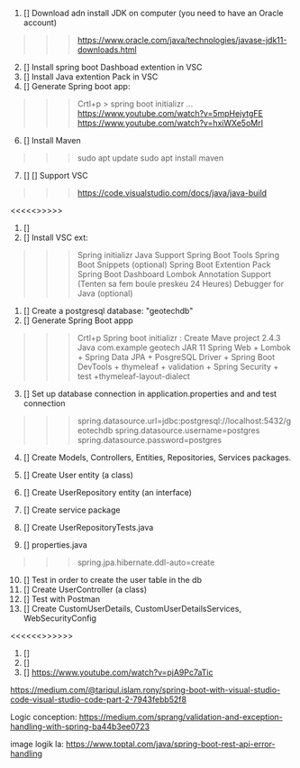 1.  [] Download adn install JDK on computer (you need to have an Oracle account)
>>> https://www.oracle.com/java/technologies/javase-jdk11-downloads.html
2.  [] Install spring boot Dashboad extention in VSC
3.  [] Install Java extention Pack in VSC
4.  [] Generate Spring boot app:
>>> Crtl+p > spring boot initializr ...
>>>https://www.youtube.com/watch?v=5mpHejytgFE
https://www.youtube.com/watch?v=hxiWXe5oMrI
6.   [] Install Maven
>>> sudo apt update
>>> sudo apt install maven
7. []  [] Support VSC
>>> https://code.visualstudio.com/docs/java/java-build

<<<<<<SETUP ENV>>>>>>
1.  []
2.  [] Install VSC ext:
>>> Spring initializr Java Support
>>> Spring Boot Tools
>>> Spring Boot Snippets (optional)
>>> Spring Boot Extention Pack
>>> Spring Boot Dashboard
>>> Lombok Annotation Support (Tenten sa fem boule preskeu 24 Heures)
>>> Debugger for Java (optional)


1.  [] Create a postgresql database: "geotechdb"
2.  [] Generate Spring Boot appp
>>> Crtl+p 
>>> Spring boot initializr : Create Mave project
>>> 2.4.3
>>> Java
>>> com.example
>>> geotech
>>> JAR
>>> 11
>>> Spring Web + Lombok + Spring Data JPA + PosgreSQL Driver + Spring Boot DevTools  + thymeleaf + validation + Spring Security + test +thymeleaf-layout-dialect
3.  [] Set up database connection in application.properties and and test connection
>>>spring.datasource.url=jdbc:postgresql://localhost:5432/geotechdb
>>>spring.datasource.username=postgres
>>>spring.datasource.password=postgres
4.  [] Create Models, Controllers, Entities, Repositories, Services packages.

5.  [] Create User entity (a class)
8.  [] Create UserRepository entity (an interface)
9.  [] Create service package
10. [] Create UserRepositoryTests.java
11. [] properties.java
>>>spring.jpa.hibernate.ddl-auto=create
10. [] Test in order to create the user table in the db
12. [] Create UserController (a class)
13. [] Test with Postman
14. [] Create CustomUserDetails, CustomUserDetailsServices, WebSecurityConfig

<<<<<<<Validation request boby>>>>>>>
1.  []
2.  []
3.  []
https://www.youtube.com/watch?v=pjA9Pc7aTic




https://medium.com/@tariqul.islam.rony/spring-boot-with-visual-studio-code-visual-studio-code-part-2-7943febb52f8


Logic conception:
https://medium.com/sprang/validation-and-exception-handling-with-spring-ba44b3ee0723

image logik la:
https://www.toptal.com/java/spring-boot-rest-api-error-handling